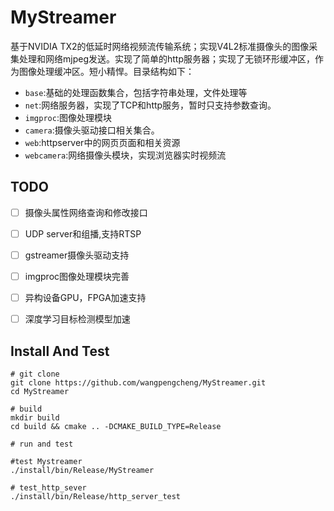# MyStreamer

基于NVIDIA TX2的低延时网络视频流传输系统；实现V4L2标准摄像头的图像采集处理和网络mjpeg发送。实现了简单的http服务器；实现了无锁环形缓冲区，作为图像处理缓冲区。短小精悍。目录结构如下：

- `base`:基础的处理函数集合，包括字符串处理，文件处理等
- `net`:网络服务器，实现了TCP和http服务，暂时只支持参数查询。
- `imgproc`:图像处理模块
- `camera`:摄像头驱动接口相关集合。
- `web`:httpserver中的网页页面和相关资源
- `webcamera`:网络摄像头模块，实现浏览器实时视频流



## TODO

- [ ] 摄像头属性网络查询和修改接口
- [ ] UDP server和组播,支持RTSP
- [ ] gstreamer摄像头驱动支持
- [ ] imgproc图像处理模块完善
- [ ] 异构设备GPU，FPGA加速支持
- [ ] 深度学习目标检测模型加速


## Install And Test
```shell
# git clone 
git clone https://github.com/wangpengcheng/MyStreamer.git
cd MyStreamer

# build 
mkdir build
cd build && cmake .. -DCMAKE_BUILD_TYPE=Release

# run and test

#test Mystreamer 
./install/bin/Release/MyStreamer

# test_http_sever
./install/bin/Release/http_server_test

``` 
